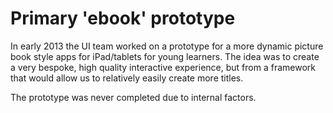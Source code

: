 # Primary 'ebook' prototype
In early 2013 the UI team worked on a prototype for a more dynamic picture book style apps for iPad/tablets for young learners. The idea was to create a very bespoke, high quality interactive experience, but from a framework that would allow us to relatively easily create more titles.

The prototype was never completed due to internal factors.
